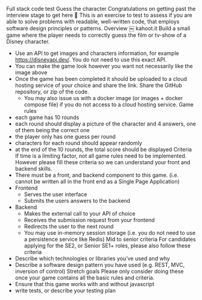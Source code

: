 
Full stack code test
Guess the character
Congratulations on getting past the interview stage to get here 🎉
This is an exercise to test to assess if you are able to solve problems with readable, well-written code, that employs software design principles or patterns.
Overview
￼
kahoot.it
Build a small game where the player needs to correctly guess the film or tv-show of a Disney character.
* Use an API to get images and characters information, for example https://disneyapi.dev/. You do not need to use this exact API.
* You can make the game look however you want not necessarily like the image above
* Once the game has been completed it should be uploaded to a cloud hosting service of your choice and share the link. Share the GitHub repository, or zip of the code.
    * You may also issue us with a docker image (or images + docker compose file) if you do not access to a cloud hosting service.
Game rules
* each game has 10 rounds
* each round should display a picture of the character and 4 answers, one of them being the correct one
* the player only has one guess per round
* characters for each round should appear randomly
* at the end of the 10 rounds, the total score should be displayed
Criteria
If time is a limiting factor, not all game rules need to be implemented. However please fill these criteria so we can understand your front and backend skills.
* There must be a front, and backend component to this game. (i.e. cannot be written all in the front end as a Single Page Application)
* Frontend
    * Serves the user interface
    * Submits the users answers to the backend
* Backend
    * Makes the external call to your API of choice
    * Receives the submission request from your frontend
    * Redirects the user to the next round
    * You may use in-memory session storage (i.e. you do not need to use a persistence service like Redis)
Mid to senior criteria
For candidates applying for the SE2, or Senior SE1+ roles, please also follow these criteria
* Describe which technologies or libraries you’ve used and why
* Describe a software design pattern you have used (e.g. REST, MVC, inversion of control)
Stretch goals
Please only consider doing these once your game contains all the basic rules and criteria.
* Ensure that this game works with and without javascript
* write tests, or describe your testing plan


